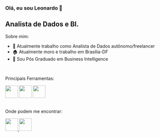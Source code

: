 ### Olá, eu sou Leonardo 👋

## Analista de Dados e BI.

Sobre mim:

- 🔭 Atualmente trabalho como Analista de Dados autônomo/freelancer
- 🏠 Atualmente moro e trabalho em Brasília-DF
- 🌱 Sou Pós Graduado em Business Intelligence

<br>

Principais Ferramentas:

<div>
  <img height="40" width="40" src="https://github.com/BruceFonseca2/Portfolio/blob/main/linguagens/python.png?raw=true">
  <img height="40" width="40" src="https://github.com/BruceFonseca2/Portfolio/blob/main/linguagens/sql.png?raw=true">
  <img height="40" width="40" src="https://github.com/BruceFonseca2/Portfolio/blob/main/linguagens/power%20bi.png?raw=true">
</div>

<br>

Onde podem me encontrar:
  <div>
    <a href="https://www.linkedin.com/in/leonardo-souza96/">
      <img height="40" width="40" src="https://github.com/BruceFonseca2/Portfolio/blob/main/social%20icons/linkedin.png?raw=true"
    </a>
    <a href="(61)993930233">
      <img height="40" width="40" src="https://github.com/BruceFonseca2/Portfolio/blob/main/social%20icons/whatsapp.png?raw=true"
    </a>
  <div>
